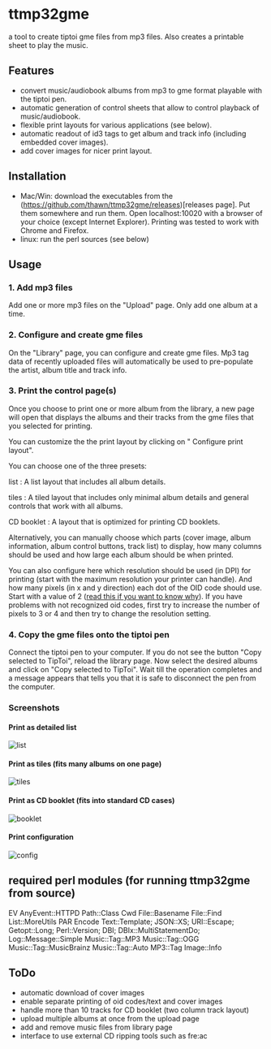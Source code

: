 # ttmp32gme
a tool to create tiptoi gme files from mp3 files. Also creates a printable sheet to play the music.

## Features
* convert music/audiobook albums from mp3 to gme format playable with the tiptoi pen.
* automatic generation of control sheets that allow to control playback of music/audiobook.
* flexible print layouts for various applications (see below).
* automatic readout of id3 tags to get album and track info (including embedded cover images).
* add cover images for nicer print layout.

## Installation
* Mac/Win: download the executables from the (https://github.com/thawn/ttmp32gme/releases)[releases page]. Put them somewhere and run them. Open localhost:10020 with a browser of your choice (except Internet Explorer). Printing was tested to work with Chrome and Firefox.
* linux: run the perl sources (see below)

## Usage
### 1. Add mp3 files
Add one or more mp3 files on the "Upload" page. Only add one
album at a time.

### 2. Configure and create gme files</h4>
On the "Library" page, you can configure and create gme
files. Mp3 tag data of recently uploaded files will automatically be used to
pre-populate the artist, album title and track info.

### 3. Print the control page(s)
Once you choose to print one or more album from the library,
a new page will open that displays the albums and their tracks from the gme
files that you selected for printing.

You can customize the the print layout by clicking on "<span
class="glyphicon glyphicon-cog"></span> Configure print layout".

You can choose one of the three presets:

list
: A list layout that includes all album details.

tiles
: A tiled layout that includes only minimal album details and general controls that work with all albums.

CD booklet
: A layout that is optimized for printing CD booklets.

Alternatively, you can manually choose which parts (cover image, album
information, album control buttons, track list) to display, how many columns
should be used and how large each album should be when printed.</p>

You can also configure here which resolution should be used (in DPI) for
printing (start with the maximum resolution your printer can handle). And how
many pixels (in x and y direction) each dot of the OID code should use. Start
with a value of 2 (<a href="https://en.wikipedia.org/wiki/Nyquist%E2%80%93Shannon_sampling_theorem">read
this if you want to know why</a>). If you have problems with not recognized oid
codes, first try to increase the number of pixels to 3 or 4 and then try to
change the resolution setting.

### 4. Copy the gme files onto the tiptoi pen</h4>
Connect the tiptoi pen to your computer. If you do not see the button "Copy
selected to TipToi", reload the library page. Now select
the desired albums and click on "Copy selected to TipToi". Wait till the
operation completes and a message appears that tells you that it is safe to
disconnect the pen from the computer.

### Screenshots
#### Print as detailed list
![list](https://github.com/thawn/ttmp32gme/blob/master/src/assets/images/Screen_Shot_list.jpg)

#### Print as tiles (fits many albums on one page)
![tiles](https://github.com/thawn/ttmp32gme/blob/master/src/assets/images/Screen_Shot_tiles.jpg)

#### Print as CD booklet (fits into standard CD cases)
![booklet](https://github.com/thawn/ttmp32gme/blob/master/src/assets/images/Screen_Shot_cd-booklet.jpg)

#### Print configuration
![config](https://github.com/thawn/ttmp32gme/blob/master/src/assets/images/Screen_Shot_print-config.png)


## required perl modules (for running ttmp32gme from source)
EV
AnyEvent::HTTPD
Path::Class
Cwd
File::Basename
File::Find
List::MoreUtils
PAR
Encode
Text::Template;
JSON::XS;
URI::Escape;
Getopt::Long;
Perl::Version;
DBI;
DBIx::MultiStatementDo;
Log::Message::Simple
Music::Tag::MP3
Music::Tag::OGG
Music::Tag::MusicBrainz
Music::Tag::Auto
MP3::Tag
Image::Info

## ToDo
* automatic download of cover images
* enable separate printing of oid codes/text and cover images
* handle more than 10 tracks for CD booklet (two column track layout)
* upload multiple albums at once from the upload page
* add and remove music files from library page
* interface to use external CD ripping tools such as fre:ac

